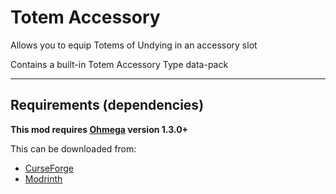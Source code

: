 # Totem Accessory

Allows you to equip Totems of Undying in an accessory slot

Contains a built-in Totem Accessory Type data-pack

---
## Requirements (dependencies)
**This mod requires [Ohmega](https://github.com/Swackyy/Ohmega) version 1.3.0+**

This can be downloaded from:
- [CurseForge](https://www.curseforge.com/minecraft/mc-mods/ohmega)
- [Modrinth](https://modrinth.com/mod/ohmega)